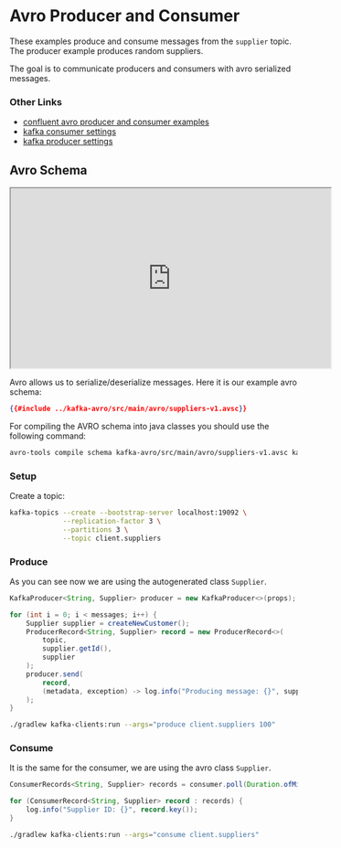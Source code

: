 # Avro Producer and Consumer

These examples produce and consume messages from the `supplier` topic. The producer example produces random suppliers.

The goal is to communicate producers and consumers with avro serialized messages.

### Other Links

- [confluent avro producer and consumer examples](https://docs.confluent.io/platform/current/schema-registry/serdes-develop/serdes-avro.html)
- [kafka consumer settings](https://docs.confluent.io/platform/current/installation/configuration/consumer-configs.html)
- [kafka producer settings](https://docs.confluent.io/platform/current/installation/configuration/producer-configs.html)

## Avro Schema

<iframe width="560" height="315" src="https://www.youtube.com/embed/SZX9DM_gyOE"></iframe>

Avro allows us to serialize/deserialize messages. Here it is our example
avro schema:

```json
{{#include ../kafka-avro/src/main/avro/suppliers-v1.avsc}}
```

For compiling the AVRO schema into java classes you should use the following command:

```bash
avro-tools compile schema kafka-avro/src/main/avro/suppliers-v1.avsc kafka-avro/src/main/java/
```

### Setup

Create a topic:

```bash
kafka-topics --create --bootstrap-server localhost:19092 \
             --replication-factor 3 \
             --partitions 3 \
             --topic client.suppliers
```

### Produce

As you can see now we are using the autogenerated class `Supplier`.

```java
KafkaProducer<String, Supplier> producer = new KafkaProducer<>(props);

for (int i = 0; i < messages; i++) {
    Supplier supplier = createNewCustomer();
    ProducerRecord<String, Supplier> record = new ProducerRecord<>(
        topic,
        supplier.getId(),
        supplier
    );
    producer.send(
        record,
        (metadata, exception) -> log.info("Producing message: {}", supplier)
    );
}
```

```bash
./gradlew kafka-clients:run --args="produce client.suppliers 100"
```

### Consume

It is the same for the consumer, we are using the avro class `Supplier`.

```java
ConsumerRecords<String, Supplier> records = consumer.poll(Duration.ofMillis(500));

for (ConsumerRecord<String, Supplier> record : records) {
    log.info("Supplier ID: {}", record.key());
}
```

```bash
./gradlew kafka-clients:run --args="consume client.suppliers"
```
